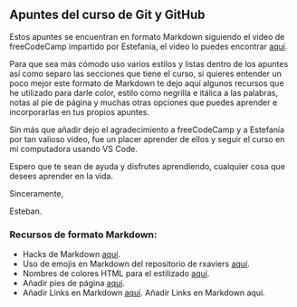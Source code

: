 ## Apuntes del curso de Git y GitHub

Estos apuntes se encuentran en formato Markdown siguiendo el video de freeCodeCamp impartido por Estefanía, el video lo puedes encontrar [aquí](https://www.youtube.com/watch?v=mBYSUUnMt9M).

Para que sea más cómodo uso varios estilos y listas dentro de los apuntes así como separo las secciones que tiene el curso, si quieres entender un poco mejor este formato de Markdown te dejo aquí algunos recursos que he utilizado para darle color, estilo como negrilla e itálica a las palabras, notas al pie de página y muchas otras opciones que puedes aprender e incorporarlas en tus propios apuntes.

Sin más que añadir dejo el agradecimiento a freeCodeCamp y a Estefanía por tan valioso video, fue un placer aprender de ellos y seguir el curso en mi computadora usando VS Code.

Espero que te sean de ayuda y disfrutes aprendiendo, cualquier cosa que desees aprender en la vida.

Sinceramente,

Esteban.

### Recursos de formato Markdown:
* Hacks de Markdown [aquí](https://www.markdownguide.org/hacks/).
* Uso de emojis en Markdown del repositorio de rxaviers [aquí](https://gist.github.com/rxaviers/7360908).
* Nombres de colores HTML para el estilizado [aquí](https://htmlcolorcodes.com/color-names/).
* Añadir pies de página [aquí](https://meta.stackexchange.com/questions/5017/markdown-footnotes).
* Añadir Links en Markdown [aquí](https://www.markdownguide.org/basic-syntax/#links).
Añadir Links en Markdown aquí.
